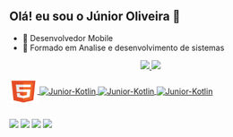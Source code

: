 ## Olá! eu sou o Júnior Oliveira 👋


- 🔭 Desenvolvedor Mobile 
- 🌱 Formado em Analise e desenvolvimento de sistemas

<div align="center">
  <a href="https://github.com/junioroliveiraa">
  <img height="180em" src="https://github-readme-stats.vercel.app/api?username=junioroliveiraa&show_icons=false&theme=dark&include_all_commits=true&count_private=true"/>
  <img height="180em" src="https://github-readme-stats.vercel.app/api/top-langs/?username=junioroliveiraa&layout=compact&langs_count=7&theme=dark"/>
</div>

<link rel="stylesheet" href="https://cdn.jsdelivr.net/gh/devicons/devicon@v2.15.1/devicon.min.css">
 <div style="display: inline_block"><br>
  <img align="center" alt="Junior-HTML" height="40" width="50" src="https://raw.githubusercontent.com/devicons/devicon/master/icons/html5/html5-original.svg">
  <img align="center" alt="Junior-Kotlin" height="40" width="50" src="https://cdn.jsdelivr.net/gh/devicons/devicon/icons/androidstudio/androidstudio-original.svg">
  <img align="center" alt="Junior-Kotlin" height="40" width="50" src="https://cdn.jsdelivr.net/gh/devicons/devicon/icons/kotlin/kotlin-original-wordmark.svg">
  <img align="center" alt="Junior-Kotlin" height="40" width="50" src="https://cdn.jsdelivr.net/gh/devicons/devicon/icons/java/java-original-wordmark.svg">
 </div>

 ##

 <div>
  <a href="https://instagram.com/junniorgaldinno" target="_blank"><img src="https://img.shields.io/badge/-Instagram-%23E4405F?style=for-the-badge&logo=instagram&logoColor=white" target="_blank"></a>
  <a href="https://discord.com/channels/@me/1085727600804118579" target="_blank"><img src="https://img.shields.io/badge/Discord-7289DA?style=for-the-badge&logo=discord&logoColor=white" target="_blank"></a> 
  <a href = "josejunior.contato@outlook.com"><img src="https://img.shields.io/badge/Microsoft_Outlook-0078D4?style=for-the-badge&logo=microsoft-outlook&logoColor=white" target="_blank"></a>
  <a href="https://www.linkedin.com/in/junior-oliveira-135819186/" target="_blank"><img src="https://img.shields.io/badge/-LinkedIn-%230077B5?style=for-the-badge&logo=linkedin&logoColor=white" target="_blank"></a> 
</div>  
  
 
